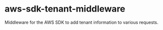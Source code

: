 # aws-sdk-tenant-middleware
Middleware for the AWS SDK to add tenant information to various requests.
